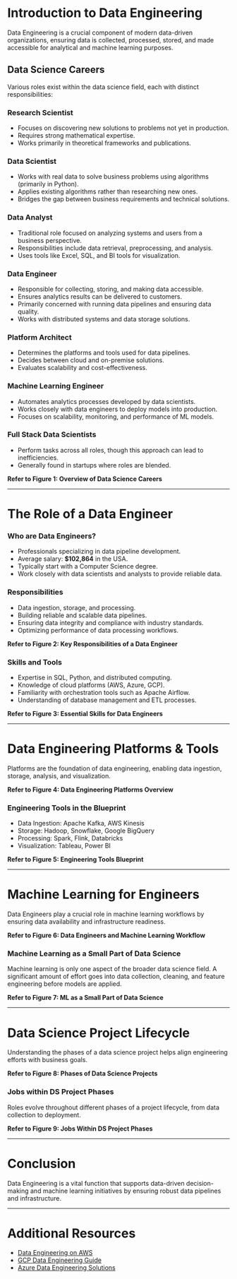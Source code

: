 # Introduction to Data Engineering

Data Engineering is a crucial component of modern data-driven organizations, ensuring data is collected, processed, stored, and made accessible for analytical and machine learning purposes.

## Data Science Careers



Various roles exist within the data science field, each with distinct responsibilities:

### Research Scientist
- Focuses on discovering new solutions to problems not yet in production.
- Requires strong mathematical expertise.
- Works primarily in theoretical frameworks and publications.

### Data Scientist
- Works with real data to solve business problems using algorithms (primarily in Python).
- Applies existing algorithms rather than researching new ones.
- Bridges the gap between business requirements and technical solutions.

### Data Analyst
- Traditional role focused on analyzing systems and users from a business perspective.
- Responsibilities include data retrieval, preprocessing, and analysis.
- Uses tools like Excel, SQL, and BI tools for visualization.

### Data Engineer
- Responsible for collecting, storing, and making data accessible.
- Ensures analytics results can be delivered to customers.
- Primarily concerned with running data pipelines and ensuring data quality.
- Works with distributed systems and data storage solutions.

### Platform Architect
- Determines the platforms and tools used for data pipelines.
- Decides between cloud and on-premise solutions.
- Evaluates scalability and cost-effectiveness.

### Machine Learning Engineer
- Automates analytics processes developed by data scientists.
- Works closely with data engineers to deploy models into production.
- Focuses on scalability, monitoring, and performance of ML models.

### Full Stack Data Scientists
- Perform tasks across all roles, though this approach can lead to inefficiencies.
- Generally found in startups where roles are blended.

**Refer to Figure 1: Overview of Data Science Careers**

---

# The Role of a Data Engineer

### Who are Data Engineers?
- Professionals specializing in data pipeline development.
- Average salary: **$102,864** in the USA.
- Typically start with a Computer Science degree.
- Work closely with data scientists and analysts to provide reliable data.

### Responsibilities
- Data ingestion, storage, and processing.
- Building reliable and scalable data pipelines.
- Ensuring data integrity and compliance with industry standards.
- Optimizing performance of data processing workflows.

**Refer to Figure 2: Key Responsibilities of a Data Engineer**

### Skills and Tools
- Expertise in SQL, Python, and distributed computing.
- Knowledge of cloud platforms (AWS, Azure, GCP).
- Familiarity with orchestration tools such as Apache Airflow.
- Understanding of database management and ETL processes.

**Refer to Figure 3: Essential Skills for Data Engineers**

---

# Data Engineering Platforms & Tools

Platforms are the foundation of data engineering, enabling data ingestion, storage, analysis, and visualization.

**Refer to Figure 4: Data Engineering Platforms Overview**

### Engineering Tools in the Blueprint
- Data Ingestion: Apache Kafka, AWS Kinesis
- Storage: Hadoop, Snowflake, Google BigQuery
- Processing: Spark, Flink, Databricks
- Visualization: Tableau, Power BI

**Refer to Figure 5: Engineering Tools Blueprint**

---

# Machine Learning for Engineers

Data Engineers play a crucial role in machine learning workflows by ensuring data availability and infrastructure readiness.

**Refer to Figure 6: Data Engineers and Machine Learning Workflow**

### Machine Learning as a Small Part of Data Science

Machine learning is only one aspect of the broader data science field. A significant amount of effort goes into data collection, cleaning, and feature engineering before models are applied.

**Refer to Figure 7: ML as a Small Part of Data Science**

---

# Data Science Project Lifecycle

Understanding the phases of a data science project helps align engineering efforts with business goals.

**Refer to Figure 8: Phases of Data Science Projects**

### Jobs within DS Project Phases

Roles evolve throughout different phases of a project lifecycle, from data collection to deployment.

**Refer to Figure 9: Jobs Within DS Project Phases**

---

# Conclusion

Data Engineering is a vital function that supports data-driven decision-making and machine learning initiatives by ensuring robust data pipelines and infrastructure.

---

# Additional Resources
- [Data Engineering on AWS](https://aws.amazon.com/data-engineering/)
- [GCP Data Engineering Guide](https://cloud.google.com/learn/data-engineering)
- [Azure Data Engineering Solutions](https://learn.microsoft.com/en-us/azure/data-engineering/)

